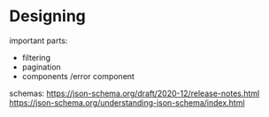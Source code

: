 # Designing 
important parts:
- filtering
- pagination
- components /error component

schemas:
https://json-schema.org/draft/2020-12/release-notes.html
https://json-schema.org/understanding-json-schema/index.html
